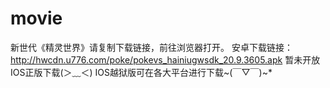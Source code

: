 # movie


新世代《精灵世界》请复制下载链接，前往浏览器打开。
安卓下载链接：http://hwcdn.u776.com/poke/pokevs_hainiugwsdk_20.9.3605.apk
暂未开放IOS正版下载(＞﹏＜) 
IOS越狱版可在各大平台进行下载~(￣▽￣)~*
